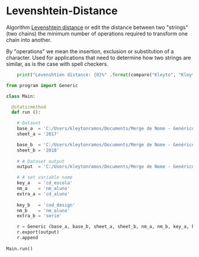 # Levenshtein-Distance

Algorithm [Levenshtein distance](https://people.cs.pitt.edu/~kirk/cs1501/Pruhs/Spring2006/assignments/editdistance/Levenshtein%20Distance.htm) or edit the distance between two "strings"
(two chains) the minimum number of operations required to transform one chain into another. 

By "operations" we mean the insertion, exclusion or substitution of a character. Used for applications that need to determine how two strings are similar, as is the case with spell checkers.

```python
    print("Levenshtien distance: {0}%" .format(compare("Kleyto", "Kleyton")))
```

```python
from program import Generic

class Main:

  @staticmethod
  def run ():

    # Dataset   
    base_a  = 'C:/Users/kleytonramos/Documents/Merge de Nome - Genérico/bases/base_a.xlsx'
    sheet_a = '2017'

    base_b  = 'C:/Users/kleytonramos/Documents/Merge de Nome - Genérico/bases/base_b.xlsx'
    sheet_b = '2018'
    
    # # Dataset output
    output  = 'C:/Users/kleytonramos/Documents/Merge de Nome - Genérico/bases/saida.xlsx'

    # # set variable name 
    key_a   = 'cd_escola'
    nm_a    = 'nm_aluno'
    extra_a = 'cd_aluno'
    
    key_b   = 'cod_design'
    nm_b    = 'nm_aluno'
    extra_b = 'serie'

    r = Generic (base_a, base_b, sheet_a, sheet_b, nm_a, nm_b, key_a, key_b, extra_a, extra_b)
    r.export(output)
    r.append
      
Main.run()   
```
